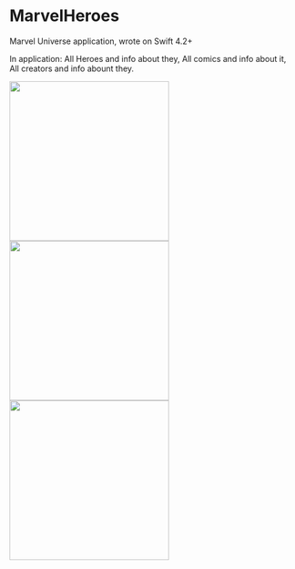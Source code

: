 # MarvelHeroes
Marvel Universe application, wrote on Swift 4.2+ 

In application: All Heroes and info about they, All comics and info about it, All creators and info abount they.


<img src="https://user-images.githubusercontent.com/29354959/58180150-40852000-7cb2-11e9-8812-e1d6cc42cc72.png" width=280> <img src="https://user-images.githubusercontent.com/29354959/58180159-45e26a80-7cb2-11e9-95f9-a29b25d45dfe.png" width=280> <img src="https://user-images.githubusercontent.com/29354959/58180170-4aa71e80-7cb2-11e9-8002-486edb9ec9aa.png" width=280>
